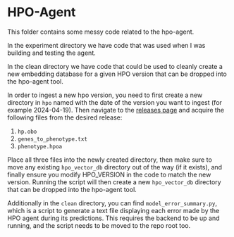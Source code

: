 # HPO-Agent

This folder contains some messy code related to the hpo-agent.

In the experiment directory we have code that was used when I was building and testing the agent.

In the clean directory we have code that could be used to cleanly create a new embedding database for a given HPO version that can be dropped into the hpo-agent tool.

In order to ingest a new hpo version, you need to first create a new directory in `hpo` named with the date
of the version you want to ingest (for example 2024-04-19). Then navigate to the [releases page](https://github.com/obophenotype/human-phenotype-ontology/releases) and acquire the following files from the desired release:

1. `hp.obo`
2. `genes_to_phenotype.txt`
3. `phenotype.hpoa`

Place all three files into the newly created directory, then make sure to move any existing `hpo_vector_db` directory out of the way (if it exists), and finally ensure you modify HPO_VERSION in the code to match the new version. Running the script will then create a new `hpo_vector_db` directory that can be dropped into the hpo-agent tool.

Additionally in the `clean` directory, you can find `model_error_summary.py`, which is a script to generate a text file displaying each error made by the HPO agent during its predictions. This requires the backend to be up
and running, and the script needs to be moved to the repo root too. 